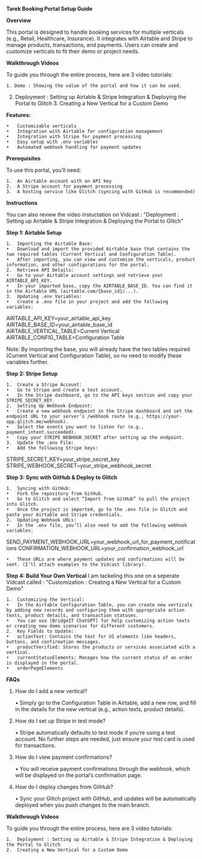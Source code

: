 **Tarek Booking Portal Setup Guide**

**Overview**

This portal is designed to handle booking services for multiple verticals (e.g., Retail, Healthcare, Insurance). It integrates with Airtable and Stripe to manage products, transactions, and payments. Users can create and customize verticals to fit their demo or project needs.

**Walkthrough Videos**

To guide you through the entire process, here are 3 video tutorials:

	1. Demo : Showing the value of the portal and how it can be used.
  2. Deployment : Setting up Airtable & Stripe Integration & Deploying the Portal to Glitch
	3. Creating a New Vertical for a Custom Demo

**Features:**

	•	Customizable verticals
	•	Integration with Airtable for configuration management
	•	Integration with Stripe for payment processing
	•	Easy setup with .env variables
	•	Automated webhook handling for payment updates

**Prerequisites**

To use this portal, you’ll need:

	1.	An Airtable account with an API key
	2.	A Stripe account for payment processing
	3.	A hosting service like Glitch (syncing with GitHub is recommended)

**Instructions**

You can also review the video instuctation on Vidcast : "Deployment : Setting up Airtable & Stripe Integration & Deploying the Portal to Glitch"

**Step 1: Airtable Setup**

	1.	Importing the Airtable Base:
	•	Download and import the provided Airtable base that contains the two required tables (Current Vertical and Configuration Table).
	•	After importing, you can view and customize the verticals, product information, and other configurations for the portal.
	2.	Retrieve API Details:
	•	Go to your Airtable account settings and retrieve your AIRTABLE_API_KEY.
	•	In your imported base, copy the AIRTABLE_BASE_ID. You can find it in the Airtable URL (airtable.com/{base_id}/...).
	3.	Updating .env Variables:
	•	Create a .env file in your project and add the following variables:
AIRTABLE_API_KEY=your_airtable_api_key
AIRTABLE_BASE_ID=your_airtable_base_id
AIRTABLE_VERTICAL_TABLE=Current Vertical
AIRTABLE_CONFIG_TABLE=Configuration Table

Note:	By importing the base, you will already have the two tables required (Current Vertical and Configuration Table), so no need to modify these variables further.

**Step 2: Stripe Setup**

	1.	Create a Stripe Account:
	•	Go to Stripe and create a test account.
	•	In the Stripe dashboard, go to the API keys section and copy your STRIPE_SECRET_KEY.
	2.	Setting Up Webhook Endpoint:
	•	Create a new webhook endpoint in the Stripe dashboard and set the endpoint URL to your server’s /webhook route (e.g., https://your-app.glitch.me/webhook).
	•	Select the events you want to listen for (e.g., payment_intent.succeeded).
	•	Copy your STRIPE_WEBHOOK_SECRET after setting up the endpoint.
	3.	Update the .env File:
	•	Add the following Stripe keys:

STRIPE_SECRET_KEY=your_stripe_secret_key
STRIPE_WEBHOOK_SECRET=your_stripe_webhook_secret

**Step 3: Sync with GitHub & Deploy to Glitch**

	1.	Syncing with GitHub:
	•	Fork the repository from GitHub.
	•	Go to Glitch and select “Import from GitHub” to pull the project into Glitch.
	•	Once the project is imported, go to the .env file in Glitch and paste your Airtable and Stripe credentials.
	2.	Updating Webhook URLs:
	•	In the .env file, you’ll also need to add the following webhook variables:

SEND_PAYMENT_WEBHOOK_URL=your_webhook_url_for_payment_notifications
CONFIRMATION_WEBHOOK_URL=your_confirmation_webhook_url

	•	These URLs are where payment updates and confirmations will be sent. (I'll attach examples to the Vidcast library).

**Step 4: Build Your Own Vertical** 
I am tackeling this one on a seperate Vidcast called : "Customization : Creating a New Vertical for a Custom Demo"

	1.	Customizing the Vertical:
	•	In the Airtable Configuration Table, you can create new verticals by adding new records and configuring them with appropriate action texts, product details, and transaction statuses.
	•	You can use [BridgeIT ChatGPT] for help customizing action texts or creating new demo scenarios for different customers.
	2.	Key Fields to Update:
	•	actionText: Contains the text for UI elements like headers, buttons, and confirmation messages.
	•	productVerified: Stores the products or services associated with a vertical.
	•	currentStatusElements: Manages how the current status of an order is displayed in the portal.
	•	orderPageElements

 
**FAQs**

1. How do I add a new vertical?

	•	Simply go to the Configuration Table in Airtable, add a new row, and fill in the details for the new vertical (e.g., action texts, product details).

2. How do I set up Stripe in test mode?

	•	Stripe automatically defaults to test mode if you’re using a test account. No further steps are needed, just ensure your test card is used for transactions.

3. How do I view payment confirmations?

	•	You will receive payment confirmations through the webhook, which will be displayed on the portal’s confirmation page.

4. How do I deploy changes from GitHub?

	•	Sync your Glitch project with GitHub, and updates will be automatically deployed when you push changes to the main branch.

**Walkthrough Videos**

To guide you through the entire process, here are 3 video tutorials:

	1.	Deployment : Setting up Airtable & Stripe Integration & Deploying the Portal to Glitch
	2.	Creating a New Vertical for a Custom Demo
